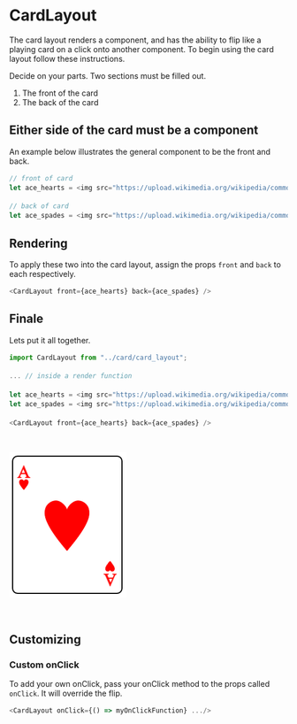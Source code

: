 # CardLayout

The card layout renders a component, and has the ability
to flip like a playing card on a click onto another component.
To begin using the card layout follow these instructions.

Decide on your parts. Two sections must be filled out.
1. The front of the card
2. The back of the card


## Either side of the card must be a component

An example below illustrates the general component to be the front and back.

```javascript
// front of card
let ace_hearts = <img src="https://upload.wikimedia.org/wikipedia/commons/5/57/Playing_card_heart_A.svg" alt="ace_hearts"/>

// back of card
let ace_spades = <img src="https://upload.wikimedia.org/wikipedia/commons/thumb/a/ab/01_of_spades_A.svg/703px-01_of_spades_A.svg.png" alt="ace_spades"/>
```

## Rendering
To apply these two into the card layout, assign the props ```front``` and ```back``` to
each respectively.
```javascript
<CardLayout front={ace_hearts} back={ace_spades} />
```

## Finale
Lets put it all together.

```javascript
import CardLayout from "../card/card_layout";

... // inside a render function

let ace_hearts = <img src="https://upload.wikimedia.org/wikipedia/commons/5/57/Playing_card_heart_A.svg" alt="ace_hearts"/>
let ace_spades = <img src="https://upload.wikimedia.org/wikipedia/commons/thumb/a/ab/01_of_spades_A.svg/703px-01_of_spades_A.svg.png" alt="ace_spades"/>

<CardLayout front={ace_hearts} back={ace_spades} />
```

<br>

![CardLayout](render_example.png)

<br>

## Customizing

### Custom onClick
To add your own onClick, pass your onClick method to the props called ```onClick```. It will override the
flip.
```javascript
<CardLayout onClick={() => myOnClickFunction} .../>
```